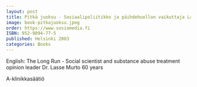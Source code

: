 ```yaml
---
layout: post
title: Pitkä juoksu - Sosiaalipoliitikko ja päihdehuollon vaikuttaja Lasse Murto 60 vuotta
image: book-pitkajuoksu.jpeg
order: https://www.sosiomedia.fi
ISBN: 952-9894-77-5
published: Helsinki 2003
categories: Books
---
```


English: The Long Run - Social scientist and substance abuse treatment opinion leader Dr. Lasse Murto 60 years

A-klinikkasäätiö
